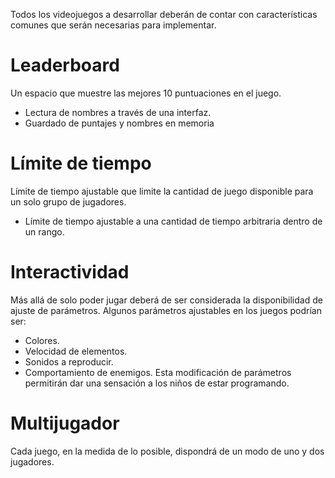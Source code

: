 Todos los videojuegos a desarrollar deberán de contar con características
comunes que serán necesarias para implementar.

# Leaderboard
Un espacio que muestre las mejores 10 puntuaciones en el juego.
- Lectura de nombres a través de una interfaz.
- Guardado de puntajes y nombres en memoria

# Límite de tiempo
Límite de tiempo ajustable que limite la cantidad de juego disponible para un
solo grupo de jugadores.
- Límite de tiempo ajustable a una cantidad de tiempo arbitraria dentro de un
  rango.

# Interactividad
Más allá de solo poder jugar deberá de ser considerada la disponibilidad de
ajuste de parámetros. Algunos parámetros ajustables en los juegos
podrían ser:
- Colores.
- Velocidad de elementos. 
- Sonidos a reproducir.
- Comportamiento de enemigos.
Esta modificación de parámetros permitirán dar una sensación a los niños
de estar programando.

# Multijugador
Cada juego, en la medida de lo posible, dispondrá de un modo de uno y dos
jugadores.
